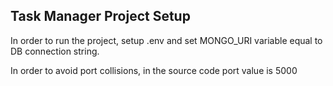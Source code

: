 ## Task Manager Project Setup

In order to run the project, setup .env and set MONGO_URI variable equal to DB connection string.

In order to avoid port collisions, in the source code port value is 5000
